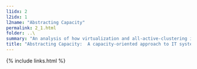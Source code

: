 ```yaml
---
l1idx: 2
l2idx: 1
l2name: "Abstracting Capacity"
permalink: 2_1.html
folder: ..\
summary: "An analysis of how virtualization and all-active-clustering in IT system architecture serve to abstract capacity from opposite directions (providing decomposability and composability, respectively).  Along with a framework for applying 'abstracted capacity' analysis to IT system architecture."
title: "Abstracting Capacity:  A capacity-oriented approach to IT system architecture"
---
```


{% include links.html %}
